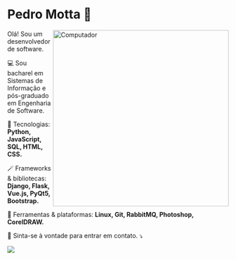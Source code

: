 # Pedro Motta 👋
<img src="https://raw.githubusercontent.com/MicaelliMedeiros/micaellimedeiros/master/image/computer-illustration.png" min-width="400px" max-width="400px" width="400px" align="right" alt="Computador">

<p align="left"> 
Olá! Sou um desenvolvedor de software.
</p>

<p align="left">
💻 Sou bacharel em Sistemas de Informação e pós-graduado em Engenharia de Software.
</p>

<p align="left">
  🦄 Tecnologias: <strong>Python, JavaScript, SQL, HTML, CSS.</strong>
</p>

<p align="left">
  🪄 Frameworks & bibliotecas: <strong>Django, Flask, Vue.js, PyQt5, Bootstrap.</strong>
</p>

<p align="left">
  💼 Ferramentas & plataformas: <strong>Linux, Git, RabbitMQ, Photoshop, CorelDRAW.</strong>
</p>

<p align="left">
  💌 Sinta-se à vontade para entrar em contato. ⤵️
</p>

<p align="left">
<a href="https://www.linkedin.com/in/xpedromotta/" alt="Linkedin">
  <img src="https://img.shields.io/badge/-Linkedin-0e76a8?style=for-the-badge&logo=Linkedin&logoColor=white&link=https://www.linkedin.com/in/xpedromotta/" /></a>
</p>
